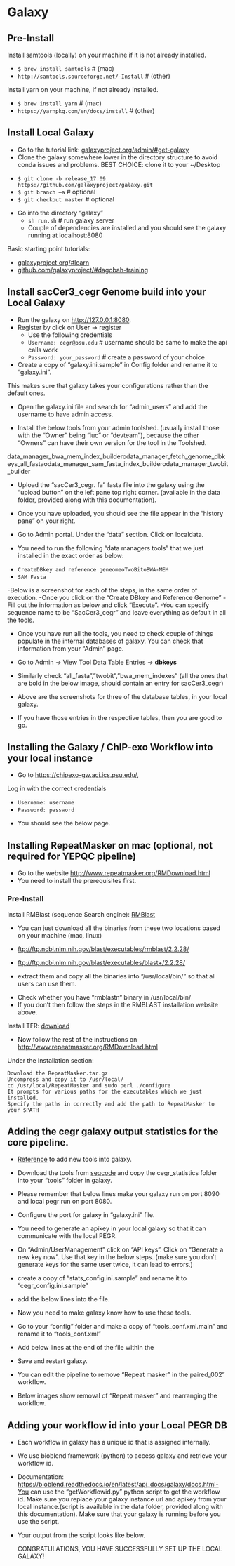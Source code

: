 # Galaxy

## Pre-Install

Install samtools (locally) on your machine if it is not already installed.

* `$ brew install samtools` # (mac)
* `http://samtools.sourceforge.net/-Install` # (other)

Install yarn on your machine, if not already installed.

* `$ brew install yarn` # (mac)
* `https://yarnpkg.com/en/docs/install` # (other)

## Install Local Galaxy

- Go to the tutorial link:  [galaxyproject.org/admin/#get-galaxy](https://galaxyproject.org/admin/get-galaxy/)
- Clone the galaxy somewhere lower in the directory structure to avoid conda issues and problems. BEST CHOICE: clone it to your ~/Desktop
* `$ git clone -b release_17.09 https://github.com/galaxyproject/galaxy.git`
* `$ git branch –a` # optional
* `$ git checkout master` # optional

- Go into the directory “galaxy”
  * `sh run.sh` # run galaxy server
  - Couple of dependencies are installed and you should see the galaxy running at localhost:8080

Basic starting point tutorials:

* [galaxyproject.org/#learn](https://galaxyproject.org/learn/)
* [github.com/galaxyproject/#dagobah-training](https://github.com/galaxyproject/dagobah-training)

## Install sacCer3_cegr Genome build into your Local Galaxy

- Run the galaxy on http://127.0.0.1:8080.
- Register by click on User -> register
  * Use the following credentials
  * `Username: cegr@psu.edu` # username should be same to make the api calls work
  * `Password: your_password` # create a password of your choice
- Create a copy of “galaxy.ini.sample” in Config folder and rename it to “galaxy.ini”.

This makes sure that galaxy takes your configurations rather than the default ones.
- Open the galaxy.ini file and search for “admin_users” and add the username to have admin access.

- Install the below tools from your admin toolshed. (usually install those with the “Owner” being “iuc” or “devteam”), because the other “Owners” can have their own version for the tool in the Toolshed.


data_manager_bwa_mem_index_builderodata_manager_fetch_genome_dbkeys_all_fastaodata_manager_sam_fasta_index_builderodata_manager_twobit_builder

- Upload the “sacCer3_cegr. fa” fasta file into the galaxy using the “upload button” on the left pane top right corner.
(available in the data folder, provided along with this documentation).
- Once you have uploaded, you should see the file appear in the “history pane” on your right.

- Go to Admin portal. Under the “data” section. Click on localdata.
- You need to run the following “data managers tools” that we just installed in the exact order as below:

* `CreateDBkey and reference geneomeoTwoBitoBWA-MEM`
* `SAM Fasta`

-Below is a screenshot for each of the steps, in the same order of execution.
-Once you click on the “Create DBkey and Reference Genome”
-Fill out the information as below and click “Execute”.
-You can specify sequence name to be “SacCer3_cegr” and leave everything as default in all the tools.

- Once you have run all the tools, you need to check couple of things populate in the internal databases of galaxy. You can check that information from your “Admin” page.
- Go to Admin -> View Tool Data Table Entries -> __dbkeys__
- Similarly check “all_fasta”,”twobit”,”bwa_mem_indexes” (all the ones that are bold in the below image, should contain an entry for sacCer3_cegr)

- Above are the screenshots for three of the database tables, in your local galaxy.
- If you have those entries in the respective tables, then you are good to go.

## Installing the Galaxy / ChIP-exo Workflow into your local instance
- Go to https://chipexo-gw.aci.ics.psu.edu/,

Log in with the correct credentials
* `Username: username`
* `Password: password`
- You should see the below page.

## Installing RepeatMasker on mac (optional, not required for YEPQC pipeline)

-	Go to the website http://www.repeatmasker.org/RMDownload.html
-	You need to install the prerequisites first.

### Pre-Install
Install RMBlast (sequence Search engine): [RMBlast](http://www.repeatmasker.org/RMBlast.html)

*	You can just download all the binaries from these two locations based on your machine (mac, linux)
*	ftp://ftp.ncbi.nlm.nih.gov/blast/executables/rmblast/2.2.28/
*	ftp://ftp.ncbi.nlm.nih.gov/blast/executables/blast+/2.2.28/

*	extract them and copy all the binaries into “/usr/local/bin/” so that all users can use them.

- Check whether you have “rmblastn“ binary in /usr/local/bin/
-	If you don’t then follow the steps in the RMBLAST installation website above.

Install TFR: [download](http://tandem.bu.edu/trf/trf.download.html)

-	Now follow the rest of the instructions on http://www.repeatmasker.org/RMDownload.html

Under the Installation section:

    Download the RepeatMasker.tar.gz
    Uncompress and copy it to /usr/local/
    cd /usr/local/RepeatMasker and sudo perl ./configure
    It prompts for various paths for the executables which we just installed.
    Specify the paths in correctly and add the path to RepeatMasker to your $PATH

## Adding the cegr galaxy output statistics for the core pipeline.

- [Reference](https://galaxyproject.org/admin/tools/add-tool-tutorial/) to add new tools into galaxy.

- Download the tools from [seqcode](https://github.com/seqcode/cegr-galaxy.git-extract) and copy the cegr_statistics folder into your “tools” folder in galaxy.

- Please remember that below lines make your galaxy run on port 8090 and local pegr run on port 8080.
- Configure the port for galaxy in “galaxy.ini” file.
- You need to generate an apikey in your local galaxy so that it can communicate with the local PEGR.
- On “Admin/UserManagement” click on “API keys”. Click on “Generate a new key now”. Use that key in the below steps. (make sure you don’t generate keys for the same user twice, it can lead to errors.)
- create a copy of “stats_config.ini.sample” and rename it to “cegr_config.ini.sample”
- add the below lines into the file.

- Now you need to make galaxy know how to use these tools.
- Go to your “config” folder and make a copy of “tools_conf.xml.main” and rename it to “tools_conf.xml”
- Add below lines at the end of the file within the </toolbox>

- Save and restart galaxy.
- You can edit the pipeline to remove “Repeat masker” in the paired_002” workflow.
- Below images show removal of “Repeat masker” and rearranging the workflow.

## Adding your workflow id into your Local PEGR DB
- Each workflow in galaxy has a unique id that is assigned internally.
- We use bioblend framework (python) to access galaxy and retrieve your workflow id.
- Documentation: https://bioblend.readthedocs.io/en/latest/api_docs/galaxy/docs.html-You can use the “getWorkflowid.py” python script to get the workflow id.
Make sure you replace your galaxy instance url and apikey from your local instance.(script is available in the data folder, provided along with this documentation). Make sure that your galaxy is running before you use the script.
- Your output from the script looks like below.

  CONGRATULATIONS, YOU HAVE SUCCESSFULLY SET UP THE LOCAL GALAXY!
